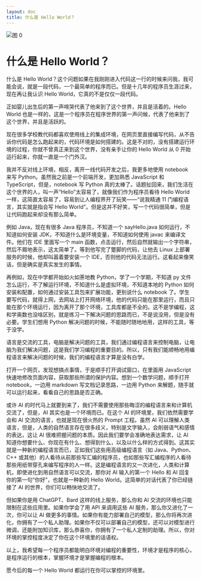 ```yaml
---
layout: doc
title: 什么是 Hello World？
---
```


![图 0](/images/hello_world/c3a5dca3d9e516eac2ce300e521af1c0ddda0f103e569953d8c61cbc568cea6a.png)  

# 什么是 Hello World？

什么是 Hello World？这个问题如果在我刚刚进入代码这一行的时候来问我，我可能会说，就是一段代码，一个最简单的程序而已。但是十几年的程序员生涯过来，现在再让我认识 Hello World，它真的不是仅仅一段代码。

正如婴儿出生后的第一声啼哭代表了他来到了这个世界，并且是活着的。Hello World 也是一样的，这是一个程序员在程序世界的第一声问候，代表了他来到了这个世界，并且是活跃的。

现在很多学校教代码都喜欢使用线上的集成环境，在网页里直接编写代码，从不告诉你代码是怎么跑起来的，代码环境是如何搭建的。这是不对的，没有搭建运行环境的过程，你就不曾真正来到这个世界，没有亲手让你的 Hello World 从 0 开始运行起来，你就一直是一个门外汉。

我并不反对线上环境，相反，离开一线代码开发之后，我更多地使用 notebook 来写 Python。虽然我之前是一个前端开发，更加熟悉 JavaScript 和 TypeScript，但是，notebook 写 Python 真的太棒了。话题扯回来，我们生活在这个世界的人，叫一声“Hello”太容易了，就像我们作为程序员看待 Hello World 一样，这简直太容易了，容易到让人编程界开了玩笑——“说我精通 11 门编程语言，其实就是指会写 Hello World”。但是这并不好笑，写一个代码很简单，但是让代码跑起来却没有那么简单。

例如 Java，现在有很多 Java 程序员，不知道一个 sayHello.java 如何运行，不知道如何安装 JDK，不知道什么是环境变量，不知道如何使用 javac 来编译文件。他们在 IDE 里面写一个 main 函数，点击运行，然后自然就输出一个字符串，然后不屑地表示，这太简单了。等到他写完了蹩脚的代码，让他去 Linux 上部署服务的时候，他却叫嚣着要安装一个 IDE，否则他的代码无法运行。这看起来像笑话，但是确实是真实发生的事情。

再例如，现在中学都开始如火如荼地教 Python，学了一个学期，不知道 py 文件怎么运行，不了解运行环境，不知道什么是虚拟环境，不知道本地的 Python 如何安装和配置，如何通过安装工具包来扩展功能，更别说什么 notebook 了。学生要写代码，就得上网，去网站上打开网络环境，他的代码只能在那里运行，而且只能在那个环境运行，因为离开了那个环境，工具库都是不全的。这不是学编程，这和学奥数也没啥区别，就是练习一下解决问题的思路而已，不是说没用，但是没有必要。学生们想用 Python 解决问题的时候，不能随时随地地用，这样的工具，等于没学。

语言是交流的工具，电脑是解决问题的工具，我们通过编程语言来控制电脑，让电脑为我们解决问题，这是我们学习编程的重要目的。所以，只有我们能顺畅地用编程语言来解决问题的时候，我们的编程语言才算是没有白学。

打开一个网页，发现想搞点事情，于是顺手打开调试窗口，在里面用 JavaScript 快速地修改页面内容，获取那些所谓的保护内容。想到一个数学问题，顺手打开 notebook，一边用 markdown 写文档记录思路，一边用 Python 来解题，随手就可以运行起来，看看自己的思路是否正确。

或许 AI 的时代马上就要到来了，我们不需要使用那些晦涩的编程语言来和计算机交流了，但是，AI 其实也是一个环境而已。在这个 AI 的环境里，我们依然需要学会和 AI 交流的语言，也就是现在很火热的 Prompt 工程。虽然 AI 可以理解人类语言，但是，人类的自然语言存在很多歧义，特别是文字输入，会削弱语气和感情的表达，这让 AI 很难把握问题的本质。因此我们要学会准确地表达需求，让 AI 知道你想要什么、你现在有什么、想得到什么，以及以什么样的方式得到。这其实就是一种新的编程语言而已，正如我们这些用高级编程语言（如 Java、Python、C++ 或其他）的人看待从前那些写汇编的程序员，也如那些写汇编程序的人看待那些用纸带穿孔来编写程序的人一样。这是编程语言的又一次进化，人类和计算机，即使进化到用自然语言可以交流，那你对 AI 输入的第一个 Hello 和 AI 回复你的第一句“你好”，也就是一种新的 Hello World。这简单的对话代表了你已经链接了 AI 的世界，你们可以畅快地交流了。

但如果你是用 ChatGPT、Bard 这样的线上服务，那么你和 AI 交流的环境也只能限制在这些应用里。如果你学会了用 API 来调用这些 AI 服务，那么你又进化了一次，你可以让 AI 做更多的事情。如果你有能力部署自己的模型，那么你将再次进化，你拥有了一个私人助理。如果你不仅可以部署自己的模型，还可以对模型进行微调，还能附加知识库，那么恭喜你，你拥有了一个私人定制的助理。所以，你对环境的掌控程度决定了你在这个环境里的话语权。

以上，我希望每一个程序员都能明白环境对编程的重要性，环境才是程序的核心，是程序运行的根本，掌握环境才是掌握编程的根本。

愿今后的每一个 Hello World 都运行在你可以掌控的环境里。